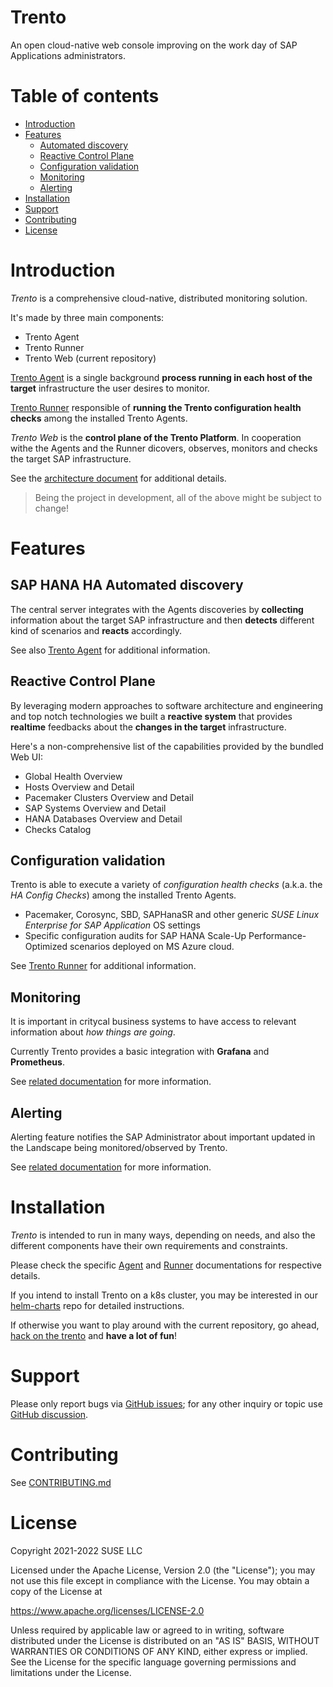 # Trento

An open cloud-native web console improving on the work day of SAP Applications administrators.

# Table of contents

- [Introduction](#introduction)
- [Features](#features)
  - [Automated discovery](#sap-hana-ha-automated-discovery)
  - [Reactive Control Plane](#reactive-control-plane)
  - [Configuration validation](#configuration-validation)
  - [Monitoring](#monitoring)
  - [Alerting](#alerting)
- [Installation](#installation)
- [Support](#support)
- [Contributing](#contributing)
- [License](#license)

# Introduction

_Trento_ is a comprehensive cloud-native, distributed monitoring solution.

It's made by three main components:

- Trento Agent
- Trento Runner
- Trento Web (current repository)

[Trento Agent](https://github.com/trento-project/agent) is a single background **process running in each host of the target** infrastructure the user desires to monitor.

[Trento Runner](https://github.com/trento-project/runner) responsible of **running the Trento configuration health checks** among the installed Trento Agents.

_Trento Web_ is the **control plane of the Trento Platform**.
In cooperation withe the Agents and the Runner dicovers, observes, monitors and checks the target SAP infrastructure.

See the [architecture document](./docs/architecture/trento-architecture.md) for additional details.

> Being the project in development, all of the above might be subject to change!

# Features
## SAP HANA HA Automated discovery

The central server integrates with the Agents discoveries by **collecting** information about the target SAP infrastructure and then **detects** different kind of scenarios and **reacts** accordingly.

See also [Trento Agent](https://github.com/trento-project/agent) for additional information.
## Reactive Control Plane

By leveraging modern approaches to software architecture and engineering and top notch technologies we built a **reactive system** that provides **realtime** feedbacks about the **changes in the target** infrastructure.

Here's a non-comprehensive list of the capabilities provided by the bundled Web UI:

- Global Health Overview
- Hosts Overview and Detail
- Pacemaker Clusters Overview and Detail
- SAP Systems Overview and Detail
- HANA Databases Overview and Detail 
- Checks Catalog
## Configuration validation

Trento is able to execute a variety of *configuration health checks* (a.k.a. the _HA Config Checks_) among the installed Trento Agents.

- Pacemaker, Corosync, SBD, SAPHanaSR and other generic _SUSE Linux Enterprise for SAP Application_ OS settings
- Specific configuration audits for SAP HANA Scale-Up Performance-Optimized scenarios deployed on MS Azure cloud.

See [Trento Runner](https://github.com/trento-project/runner) for additional information.

## Monitoring
It is important in critycal business systems to have access to relevant information about _how things are going_.

Currently Trento provides a basic integration with **Grafana** and **Prometheus**.

See [related documentation](./docs/monitoring/monitoring.md) for more information.

## Alerting
Alerting feature notifies the SAP Administrator about important updated in the Landscape being monitored/observed by Trento.

See [related documentation](./docs/alerting/alerting.md) for more information.

# Installation

_Trento_ is intended to run in many ways, depending on needs, and also the different components have their own requirements and constraints.

Please check the specific [Agent](https://github.com/trento-project/agent) and [Runner](https://github.com/trento-project/runner) documentations for respective details.

If you intend to install Trento on a k8s cluster, you may be interested in our [helm-charts](https://github.com/trento-project/helm-charts) repo for detailed instructions.

If otherwise you want to play around with the current repository, go ahead,  [hack on the trento](./docs/development/hack_on_the_trento.md) and **have a lot of fun**!

# Support

Please only report bugs via [GitHub issues](https://github.com/trento-project/web/issues);
for any other inquiry or topic use [GitHub discussion](https://github.com/trento-project/trento/discussions).

# Contributing

See [CONTRIBUTING.md](CONTRIBUTING.md)

# License

Copyright 2021-2022 SUSE LLC

Licensed under the Apache License, Version 2.0 (the "License"); you may not use
this file except in compliance with the License. You may obtain a copy of the
License at

https://www.apache.org/licenses/LICENSE-2.0

Unless required by applicable law or agreed to in writing, software distributed
under the License is distributed on an "AS IS" BASIS, WITHOUT WARRANTIES OR
CONDITIONS OF ANY KIND, either express or implied. See the License for the
specific language governing permissions and limitations under the License.